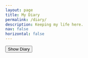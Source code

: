```yaml
---
layout: page
title: My Diary
permalink: /diary/
description: Keeping my life here.
nav: false
horizontal: false
---
```


<head>
  <script src="https://code.jquery.com/jquery-3.6.0.min.js"></script>

  <script>
    $(document).ready(function() {
        $("#diary-password-form").submit(function(e) {
            e.preventDefault();
            var password = $("#diary-password-input").val();
            if (password === "1234657890") {
                $("#diary-content").show();
            } else {
                alert("Incorrect password!");
            }
        });
    });
  </script>

  <script>
    function showContent() {
    var password = prompt("Please enter password:");
    if (password === "1234657890") {
        $("#diary-content").show();
    } else {
        alert("Incorrect password!");
    }
    }
  </script>

</head>


<div id="diary-content" style="display: none;">

<h2>16 -- 22岁，在中国</h2>

<ul>
    <li><a href="https://raw.githubusercontent.com/honglizhan/My-Diaries/main/Love%20Stories%20--%20China/%E5%BC%95%E8%A8%80.md?token=GHSAT0AAAAAAB5GCDF44SKURS2OFDUMLF3UY7T37YQ">引言</a></li>
    <li><a href="https://raw.githubusercontent.com/honglizhan/My-Diaries/main/Love%20Stories%20--%20China/%E7%AC%AC0%E7%AF%87_%E5%BC%A0%E8%95%B4%E4%B9%8B.md?token=GHSAT0AAAAAAB5GCDF4WHVTS3HGKROKMK62Y7T4AMQ">第0篇：张蕴之</a></li>
    <li><a href="https://raw.githubusercontent.com/honglizhan/My-Diaries/main/Love%20Stories%20--%20China/%E7%AC%AC1%E7%AF%87_%E9%99%88%E9%92%B0%E7%90%B3.md?token=GHSAT0AAAAAAB5GCDF4LK6ZBSHAS7UUBU3EY7T4BDA">第1篇：陈钰琳</a></li>
    <li><a href="https://raw.githubusercontent.com/honglizhan/My-Diaries/main/Love%20Stories%20--%20China/%E7%AC%AC2%E7%AF%87_%E5%B4%94%E6%80%A1%E4%B8%B9.md?token=GHSAT0AAAAAAB5GCDF4KBCL5CMLWT5UYEXKY7T4BMQ">第2篇：崔怡丹</a></li>
    <li><a href="https://raw.githubusercontent.com/honglizhan/My-Diaries/main/Love%20Stories%20--%20China/%E7%AC%AC3%E7%AF%87_%E9%99%86%E7%A5%8E%E7%90%B3.md?token=GHSAT0AAAAAAB5GCDF4ZRPXDHQN5JUVFGDIY7T4BWA">第3篇：陆祎琳</a></li>
    <li><a href="https://raw.githubusercontent.com/honglizhan/My-Diaries/main/Love%20Stories%20--%20China/%E7%AC%AC4%E7%AF%87_%E5%90%B4%E5%98%89%E9%91%AB.md?token=GHSAT0AAAAAAB5GCDF5BSCEPQDWPYV5QAUYY7T4B6A">第4篇：吴嘉鑫</a></li>
    <li><a href="https://raw.githubusercontent.com/honglizhan/My-Diaries/main/Love%20Stories%20--%20China/%E7%AC%AC5%E7%AF%87_%E9%9D%B3%E6%A2%A6%E6%A5%9A.md?token=GHSAT0AAAAAAB5GCDF5HHZWHNYVT2ZDMIWKY7T4CFQ">第5篇：靳梦楚</a></li>
    <li><a href="https://raw.githubusercontent.com/honglizhan/My-Diaries/main/Love%20Stories%20--%20China/%E7%95%AA%E5%A4%96%E7%AF%87.md?token=GHSAT0AAAAAAB5GCDF4NYIJEOIRMRZ7NZSMY7T4CMQ">番外篇</a></li>
</ul>

<h2>22 -- Present, USA</h2>

</div>

<button onclick="showContent()">Show Diary</button>